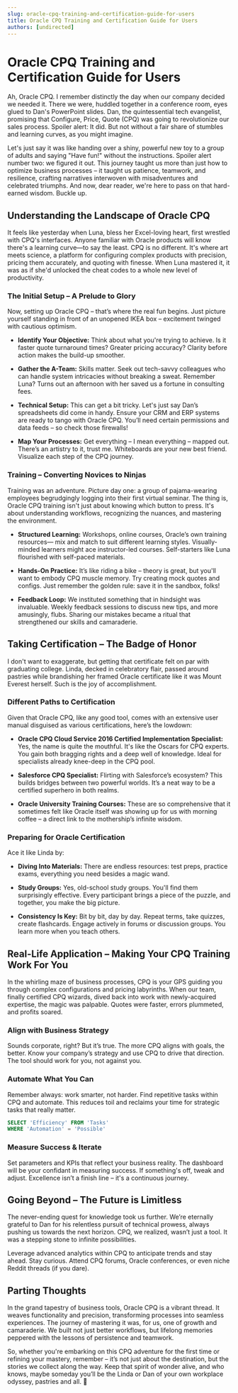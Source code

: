```yaml
---
slug: oracle-cpq-training-and-certification-guide-for-users
title: Oracle CPQ Training and Certification Guide for Users
authors: [undirected]
---
```



# Oracle CPQ Training and Certification Guide for Users

Ah, Oracle CPQ. I remember distinctly the day when our company decided we needed it. There we were, huddled together in a conference room, eyes glued to Dan's PowerPoint slides. Dan, the quintessential tech evangelist, promising that Configure, Price, Quote (CPQ) was going to revolutionize our sales process. Spoiler alert: It did. But not without a fair share of stumbles and learning curves, as you might imagine.

Let's just say it was like handing over a shiny, powerful new toy to a group of adults and saying "Have fun!" without the instructions. Spoiler alert number two: we figured it out. This journey taught us more than just how to optimize business processes – it taught us patience, teamwork, and resilience, crafting narratives interwoven with misadventures and celebrated triumphs. And now, dear reader, we're here to pass on that hard-earned wisdom. Buckle up.

## Understanding the Landscape of Oracle CPQ

It feels like yesterday when Luna, bless her Excel-loving heart, first wrestled with CPQ's interfaces. Anyone familiar with Oracle products will know there's a learning curve—to say the least. CPQ is no different. It's where art meets science, a platform for configuring complex products with precision, pricing them accurately, and quoting with finesse. When Luna mastered it, it was as if she'd unlocked the cheat codes to a whole new level of productivity.

### The Initial Setup – A Prelude to Glory

Now, setting up Oracle CPQ – that’s where the real fun begins. Just picture yourself standing in front of an unopened IKEA box – excitement twinged with cautious optimism.

- **Identify Your Objective:** Think about what you're trying to achieve. Is it faster quote turnaround times? Greater pricing accuracy? Clarity before action makes the build-up smoother.

- **Gather the A-Team:** Skills matter. Seek out tech-savvy colleagues who can handle system intricacies without breaking a sweat. Remember Luna? Turns out an afternoon with her saved us a fortune in consulting fees.

- **Technical Setup:** This can get a bit tricky. Let's just say Dan’s spreadsheets did come in handy. Ensure your CRM and ERP systems are ready to tango with Oracle CPQ. You’ll need certain permissions and data feeds – so check those firewalls!

- **Map Your Processes:** Get everything – I mean everything – mapped out. There’s an artistry to it, trust me. Whiteboards are your new best friend. Visualize each step of the CPQ journey.

### Training – Converting Novices to Ninjas

Training was an adventure. Picture day one: a group of pajama-wearing employees begrudgingly logging into their first virtual seminar. The thing is, Oracle CPQ training isn't just about knowing which button to press. It's about understanding workflows, recognizing the nuances, and mastering the environment.

- **Structured Learning:** Workshops, online courses, Oracle’s own training resources— mix and match to suit different learning styles. Visually-minded learners might ace instructor-led courses. Self-starters like Luna flourished with self-paced materials.

- **Hands-On Practice:** It’s like riding a bike – theory is great, but you'll want to embody CPQ muscle memory. Try creating mock quotes and configs. Just remember the golden rule: save it in the sandbox, folks!

- **Feedback Loop:** We instituted something that in hindsight was invaluable. Weekly feedback sessions to discuss new tips, and more amusingly, flubs. Sharing our mistakes became a ritual that strengthened our skills and camaraderie.

## Taking Certification – The Badge of Honor

I don't want to exaggerate, but getting that certificate felt on par with graduating college. Linda, decked in celebratory flair, passed around pastries while brandishing her framed Oracle certificate like it was Mount Everest herself. Such is the joy of accomplishment.

### Different Paths to Certification

Given that Oracle CPQ, like any good tool, comes with an extensive user manual disguised as various certifications, here’s the lowdown:

- **Oracle CPQ Cloud Service 2016 Certified Implementation Specialist:** Yes, the name is quite the mouthful. It's like the Oscars for CPQ experts. You gain both bragging rights and a deep well of knowledge. Ideal for specialists already knee-deep in the CPQ pool.

- **Salesforce CPQ Specialist:** Flirting with Salesforce’s ecosystem? This builds bridges between two powerful worlds. It’s a neat way to be a certified superhero in both realms.

- **Oracle University Training Courses:** These are so comprehensive that it sometimes felt like Oracle itself was showing up for us with morning coffee – a direct link to the mothership’s infinite wisdom.

### Preparing for Oracle Certification

Ace it like Linda by:

- **Diving Into Materials:** There are endless resources: test preps, practice exams, everything you need besides a magic wand.

- **Study Groups:** Yes, old-school study groups. You'll find them surprisingly effective. Every participant brings a piece of the puzzle, and together, you make the big picture.

- **Consistency Is Key:** Bit by bit, day by day. Repeat terms, take quizzes, create flashcards. Engage actively in forums or discussion groups. You learn more when you teach others.

## Real-Life Application – Making Your CPQ Training Work For You

In the whirling maze of business processes, CPQ is your GPS guiding you through complex configurations and pricing labyrinths. When our team, finally certified CPQ wizards, dived back into work with newly-acquired expertise, the magic was palpable. Quotes were faster, errors plummeted, and profits soared.

### Align with Business Strategy

Sounds corporate, right? But it’s true. The more CPQ aligns with goals, the better. Know your company’s strategy and use CPQ to drive that direction. The tool should work for you, not against you.

### Automate What You Can

Remember always: work smarter, not harder. Find repetitive tasks within CPQ and automate. This reduces toil and reclaims your time for strategic tasks that really matter.

```sql
SELECT 'Efficiency' FROM 'Tasks'
WHERE 'Automation' = 'Possible'
```

### Measure Success & Iterate

Set parameters and KPIs that reflect your business reality. The dashboard will be your confidant in measuring success. If something's off, tweak and adjust. Excellence isn’t a finish line – it's a continuous journey.

## Going Beyond – The Future is Limitless

The never-ending quest for knowledge took us further. We’re eternally grateful to Dan for his relentless pursuit of technical prowess, always pushing us towards the next horizon. CPQ, we realized, wasn’t just a tool. It was a stepping stone to infinite possibilities.

Leverage advanced analytics within CPQ to anticipate trends and stay ahead. Stay curious. Attend CPQ forums, Oracle conferences, or even niche Reddit threads (if you dare). 

## Parting Thoughts

In the grand tapestry of business tools, Oracle CPQ is a vibrant thread. It weaves functionality and precision, transforming processes into seamless experiences. The journey of mastering it was, for us, one of growth and camaraderie. We built not just better workflows, but lifelong memories peppered with the lessons of persistence and teamwork.

So, whether you're embarking on this CPQ adventure for the first time or refining your mastery, remember – it’s not just about the destination, but the stories we collect along the way. Keep that spirit of wonder alive, and who knows, maybe someday you’ll be the Linda or Dan of your own workplace odyssey, pastries and all. 🍩